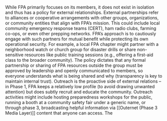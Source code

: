 While FPA primarily focuses on its members, it does not exist in isolation and thus has a policy for external relationships. External partnerships refer to alliances or cooperative arrangements with other groups, organizations, or community entities that align with FPA’s mission. This could include local community emergency response teams (CERT), ham radio clubs, farming co-ops, or even other prepping networks. FPA’s approach is to cautiously engage with such partners for mutual benefit while protecting its own operational security. For example, a local FPA chapter might partner with a neighborhood watch or church group for disaster drills or share non-sensitive resources like public training sessions (e.g., offering a first-aid class to the broader community). The policy dictates that any formal partnership or sharing of FPA resources outside the group must be approved by leadership and openly communicated to members, so everyone understands what is being shared and why (transparency is key to maintain internal trust). Outreach is the proactive side of external relations – in Phase 1, FPA keeps a relatively low profile (to avoid drawing unwanted attention) but does subtly recruit and educate the community. Outreach activities might include hosting preparedness workshops for the public, running a booth at a community safety fair under a generic name, or through phase 3, broadcasting helpful information via [[Outernet (Phase 3 Media Layer)]] content that anyone can access. The